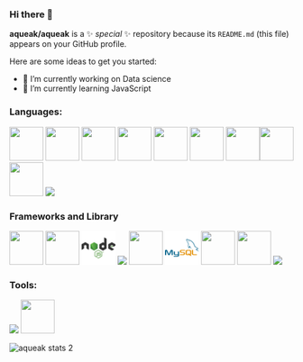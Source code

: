 ### Hi there 👋


**aqueak/aqueak** is a ✨ _special_ ✨ repository because its `README.md` (this file) appears on your GitHub profile.

Here are some ideas to get you started:

- 🔭 I’m currently working on Data science
- 🌱 I’m currently learning JavaScript

<h3>Languages:</h3>

</a>
<p padding="5px">
<img src="https://cdn.jsdelivr.net/gh/devicons/devicon/icons/javascript/javascript-original.svg" width="60" height="60" style="max-width: 100%;"/>
<img src="https://cdn.jsdelivr.net/gh/devicons/devicon/icons/html5/html5-original.svg" width="60" height="60" style="max-width: 100%;"/>
<img src="https://cdn.jsdelivr.net/gh/devicons/devicon/icons/css3/css3-original.svg"  width="60" height="60" style="max-width: 100%;"/>
<img src="https://cdn.jsdelivr.net/gh/devicons/devicon@latest/icons/typescript/typescript-original.svg"  width="60" height="60" style="max-width: 100%;"/>

<img src="https://cdn.jsdelivr.net/gh/devicons/devicon/icons/python/python-original.svg"  width="60" height="60" style="max-width: 100%;" />


  <img src="https://cdn.jsdelivr.net/gh/devicons/devicon/icons/go/go-original-wordmark.svg" width="60" height="60" style="max-width: 100%;" />
  <img src="https://cdn.jsdelivr.net/gh/devicons/devicon/icons/php/php-original.svg" width="60" height="60" style="max-width: 100%;"/><img src="https://cdn.jsdelivr.net/gh/devicons/devicon/icons/r/r-original.svg" width="60" height="60" style="max-width: 100%;" />
   <img src="https://cdn.jsdelivr.net/gh/devicons/devicon/icons/c/c-original.svg" width="60" height="60" style="max-width: 100%"/>
       <img src="https://cdn.jsdelivr.net/gh/devicons/devicon/icons/bash/bash-original.svg" height="60" style="max-width: 100%;" />

  



 






</p>







<h3>Frameworks and Library</h3>

  <p id="t">
    <img src="https://cdn.jsdelivr.net/gh/devicons/devicon/icons/bootstrap/bootstrap-original.svg"  width="60" height="60" style="max-width: 100%;" />

<img src="https://cdn.jsdelivr.net/gh/devicons/devicon@latest/icons/graphql/graphql-plain.svg"  width="60" height="60" style="max-width: 100%;" />
<img src="https://raw.githubusercontent.com/devicons/devicon/master/icons/nodejs/nodejs-original-wordmark.svg" alt="nodejs" width="60" height="60" style="max-width: 100%;">
    <img src="https://cdn.jsdelivr.net/gh/devicons/devicon/icons/react/react-original.svg" height="60" style="max-width: 100%;"/>


<img src="https://cdn.jsdelivr.net/gh/devicons/devicon@latest/icons/laravel/laravel-original.svg" width="60" height="60"  style="max-width: 100%;"/>
<img src="https://raw.githubusercontent.com/devicons/devicon/master/icons/mysql/mysql-original-wordmark.svg" alt="mysql" width="60" height="60" style="max-width: 100%;">
  <img src="https://cdn.jsdelivr.net/gh/devicons/devicon/icons/mongodb/mongodb-original-wordmark.svg" width="60" height="60" style="max-width: 100%;" />
<img src="https://cdn.jsdelivr.net/gh/devicons/devicon/icons/googlecloud/googlecloud-original.svg" width="60" height="60" style="max-width: 100%;" />
<img src="https://cdn.jsdelivr.net/gh/devicons/devicon/icons/sass/sass-original.svg" height="60" style="max-width: 100%;" />


  
</p>




<h3>Tools:</h3>
<img src="https://cdn.jsdelivr.net/gh/devicons/devicon@latest/icons/photoshop/photoshop-original.svg"height="60" style="max-width: 100%;" />

<img src="https://cdn.jsdelivr.net/gh/devicons/devicon@latest/icons/premierepro/premierepro-original.svg"  width="60" height="60" style="max-width: 100%;"/>











![aqueak stats 2](https://github-readme-stats.vercel.app/api?username=aqueak&show_icons=true&theme=radical)




